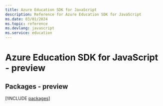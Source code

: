 ```yaml
---
title: Azure Education SDK for JavaScript
description: Reference for Azure Education SDK for JavaScript
ms.date: 03/01/2024
ms.topic: reference
ms.devlang: javascript
ms.service: education
---
```

# Azure Education SDK for JavaScript - preview
## Packages - preview
[!INCLUDE [packages](education-index.md)]